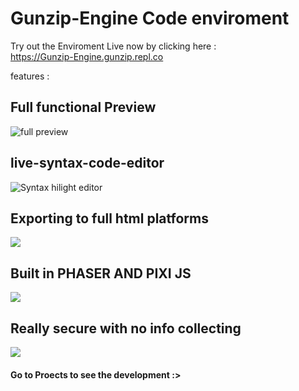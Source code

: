 # Gunzip-Engine Code enviroment
Try out the Enviroment Live now by clicking here :       
            https://Gunzip-Engine.gunzip.repl.co

features : 
## Full functional Preview 
![full preview](https://i.pinimg.com/originals/26/71/75/267175578fee52073fd0b9af51516f56.gif)  
## live-syntax-code-editor 
 ![Syntax hilight editor](https://www.creatixbih.com/public/gallery/lines/lines3.gif)
## Exporting to full html platforms 
![](https://www.freeagent.com/components/images/netlify/blog__export-data__export-data-og-a81f4f17.gif)

## Built in PHASER AND PIXI JS
![](https://miro.medium.com/max/1566/1*1nS56OTyac1FG-RpDD0rNw.gif
)

## Really secure with no info collecting

![](https://media2.giphy.com/media/U5OqOdBmeLH7dKi7qB/giphy.gif)

#### Go to Proects to see the development :>
